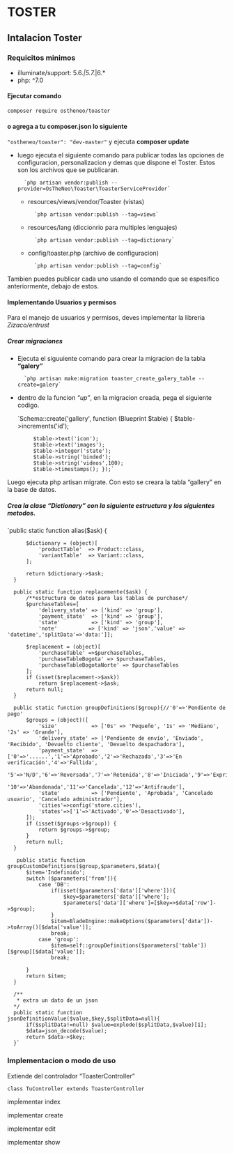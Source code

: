 # TOSTER
## Intalacion Toster

### Requicitos minimos

- illuminate/support: 5.6.*|5.7.*|6.*
- php: ^7.0

#### Ejecutar comando
 `composer require ostheneo/toaster`
 
#### o agrega a tu composer.json lo siguiente
`"ostheneo/toaster": "dev-master"`
y ejecuta **composer update**

- luego ejecuta el siguiente comando para publicar todas las opciones de configuracion, personalizacion y demas que dispone el Toster. Estos son los archivos que se publicaran.
     
        `php artisan vendor:publish --provider=OsTheNeo\Toaster\ToasterServiceProvider`
    
    - resources/views/vendor/Toaster (vistas) 
     
            `php artisan vendor:publish --tag=views`
    - resources/lang (diccionrio para multiples lenguajes)
    
            `php artisan vendor:publish --tag=dictionary`
    - config/toaster.php (archivo de configuracion)
   
            `php artisan vendor:publish --tag=config`


Tambien puedes publicar cada uno usando el comando que se espesifico anteriormente, debajo de estos.


#### Implementando Usuarios y permisos

Para el manejo de usuarios y permisos, deves implementar la libreria _Zizaco/entrust_


##### Crear migraciones

- Ejecuta el siguuiente comando para crear la migracion de la tabla **“galery”**

        `php artisan make:migration toaster_create_galery_table --create=galery`

- dentro de la funcion _“up”_, en la migracion creada, pega el siguiente codigo.
   
    `Schema::create('gallery', function (Blueprint $table) { $table->increments('id');
           
           $table->text('icon');
           $table->text('images');
           $table->integer('state');
           $table->string('binded');
           $table->string('videos',100);
           $table->timestamps(); });`
    
 Luego ejecuta php artisan migrate. Con esto se creara la tabla “gallery” en la base de datos.
 
 ##### Crea la clase “Dictionary” con la siguiente estructura y los siguientes metodos.
 
 `public static function alias($ask) {
 
          $dictionary = (object)[
              'productTable'  => Product::class,
              'variantTable'  => Variant::class,
          ];
  
          return $dictionary->$ask;
      }
  
      public static function replacemente($ask) {
          /**estructura de datos para las tablas de purchase*/
          $purchaseTables=[
              'delivery_state' => ['kind' => 'group'],
              'payment_state'  => ['kind' => 'group'],
              'state'          => ['kind' => 'group'],
              'note'          => ['kind' => 'json','value' => 'datetime','splitData'=>'data:']];
  
          $replacement = (object)[
              'purchaseTable' =>$purchaseTables,
              'purchaseTableBogota' => $purchaseTables,
              'purchaseTableBogotaNorte' => $purchaseTables
          ];
          if (isset($replacement->$ask))
              return $replacement->$ask;
          return null;
      }
  
      public static function groupDefinitions($group){//'0'=>'Pendiente de pago'
          $groups = (object)([
              'size'           => ['0s' => 'Pequeño', '1s' => 'Mediano', '2s' => 'Grande'],
              'delivery_state' => ['Pendiente de envío', 'Enviado', 'Recibido', 'Devuelto cliente', 'Devuelto despachadora'],
              'payment_state'  => ['0'=>'......','1'=>'Aprobado','2'=>'Rechazada','3'=>'En verificación','4'=>'Fallida',
                  '5'=>'N/D','6'=>'Reversada','7'=>'Retenida','8'=>'Iniciada','9'=>'Exprirada',
                  '10'=>'Abandonada','11'=>'Cancelada','12'=>'Antifraude'],
              'state'          => ['Pendiente', 'Aprobada', 'Cancelado usuario', 'Cancelado administrador'],
              'cities'=>config('store.cities'),
              'states'=>['1'=>'Activado','0'=>'Desactivado'],
          ]);
          if (isset($groups->$group)) {
              return $groups->$group;
          }
          return null;
      }
      
       public static function groupCustomDefinitions($group,$parameters,$data){
          $item='Indefinido';
          switch ($parameters['from']){
              case 'DB':
                  if(isset($parameters['data']['where'])){
                      $key=$parameters['data']['where'];
                      $parameters['data']['where']=[$key=>$data['row']->$group];
                  }
                  $item=BladeEngine::makeOptions($parameters['data'])->toArray()[$data['value']];
                  break;
              case 'group':
                  $item=self::groupDefinitions($parameters['table'])[$group][$data['value']];
                  break;
  
          }
          return $item;
      }
      
      /**
       * extra un dato de un json
      */
      public static function jsonDefinitionValue($value,$key,$splitData=null){
          if($splitData!=null) $value=explode($splitData,$value)[1];
          $data=json_decode($value);
          return $data->$key;
      }`
      
  ### Implementacion o modo de uso
  
 Extiende del controlador “ToasterController”
  
  `class TuController extends ToasterController`
  
  impĺementar index
  
  implementar create
  
  implementar edit
  
  implementar show
